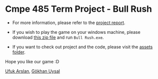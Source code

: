 # Cmpe 485 Term Project - Bull Rush

- For more information, please refer to the [project report](https://github.com/Ufuk-Arslan/Cmpe485TermProject/blob/main/CMPE485%20Term%20Project%20Report.pdf).

- If you wish to play the game on your windows machine, please download [this zip file](https://github.com/Ufuk-Arslan/Cmpe485TermProject/blob/main/Build.zip) and run `Bull Rush.exe`.

- If you want to check out project and the code, please visit the [assets folder](https://github.com/Ufuk-Arslan/Cmpe485TermProject/tree/main/Assets).

Hope you like our game :D

[Ufuk Arslan](https://github.com/Ufuk-Arslan), [Gökhan Uysal](https://github.com/uysalGokhan)



